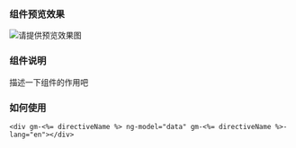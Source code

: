 ### 组件预览效果
![请提供预览效果图](./preview.png)

### 组件说明

描述一下组件的作用吧

### 如何使用
```
<div gm-<%= directiveName %> ng-model="data" gm-<%= directiveName %>-lang="en"></div>
```